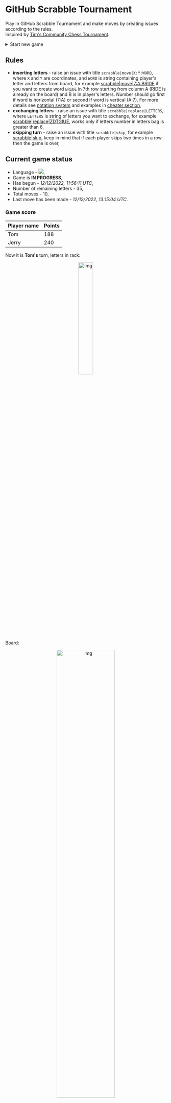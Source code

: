
# GitHub Scrabble Tournament
Play in GitHub Scrabble Tournament and make moves by creating issues according to the rules.    
Inspired by [Tim's Community Chess Tournament](https://github.com/timburgan/).

<details>
  <summary>Start new game</summary>
  
 
 - [GB](https://github.com/radosz99/radosz99/issues/new?title=scrabble%7Cinit%7CGB&body=Just+push+%27Submit+new+issue%27+or+update+with+your+move)  ![](https://raw.githubusercontent.com/radosz99/radosz99/main/flags/GB.png)
 - [PL](https://github.com/radosz99/radosz99/issues/new?title=scrabble%7Cinit%7CPL&body=Just+push+%27Submit+new+issue%27+or+update+with+your+move)  ![](https://raw.githubusercontent.com/radosz99/radosz99/main/flags/PL.png)
 - [ES](https://github.com/radosz99/radosz99/issues/new?title=scrabble%7Cinit%7CES&body=Just+push+%27Submit+new+issue%27+or+update+with+your+move)  ![](https://raw.githubusercontent.com/radosz99/radosz99/main/flags/ES.png)
 - [DE](https://github.com/radosz99/radosz99/issues/new?title=scrabble%7Cinit%7CDE&body=Just+push+%27Submit+new+issue%27+or+update+with+your+move)  ![](https://raw.githubusercontent.com/radosz99/radosz99/main/flags/DE.png)
 - [FR](https://github.com/radosz99/radosz99/issues/new?title=scrabble%7Cinit%7CFR&body=Just+push+%27Submit+new+issue%27+or+update+with+your+move)  ![](https://raw.githubusercontent.com/radosz99/radosz99/main/flags/FR.png)
</details>
        

## Rules
 - **inserting letters** - raise an issue with title `scrabble|move|X:Y:WORD`, where `X` and `Y` are coordinates, and `WORD` is string containing player's letter and letters from board, for example [scrabble&#124;move&#124;7:A:BRIDE](https://github.com/radosz99/radosz99/issues/new?title=scrabble%7Cmove%7C7%3AA%3ABRIDE&body=Just+push+%27Submit+new+issue%27+or+update+with+your+move) if you want to create word `BRIDE` in 7th row starting from column A (RIDE is already on the board) and B is in player's letters. Number should go first if word is horizontal (7:A) or second if word is vertical (A:7). For more details see [notation system](https://en.wikipedia.org/wiki/Scrabble#Notation_system) and examples in [cheater section](#cheater),
 - **exchanging letters** - raise an issue with title `scrabble|replace|LETTERS`, where `LETTERS` is string of letters you want to exchange, for example [scrabble&#124;replace&#124;ZDTGIUE](https://github.com/radosz99/radosz99/issues/new?title=scrabble%7Creplace%7CZDTGIUE&body=Just+push+%27Submit+new+issue%27+or+update+with+your+move), works only if letters number in letters bag is greater than 6,
 - **skipping turn** - raise an issue with title `scrabble|skip`, for example [scrabble&#124;skip](https://github.com/radosz99/radosz99/issues/new?title=scrabble%7Cskip&body=Just+push+%27Submit+new+issue%27+or+update+with+your+move), keep in mind that if each player skips two times in a row then the game is over,

## Current game status
 - Language - ![](https://raw.githubusercontent.com/radosz99/radosz99/main/flags/DE.png),
 - Game is **IN PROGRESS**,
 - Has begun - *12/12/2022, 11:56:11 UTC*,
 - Number of remaining letters - 35,
 - Total moves - 10,
 - Last move has been made - *12/12/2022, 13:15:04 UTC*.
    
### Game score
| Player name | Points |
 | - | - |  
| Tom | 188
| Jerry | 240

Now it is **Tom's** turn, letters in rack:
<p align="center">
    <img src="https://raw.githubusercontent.com/radosz99/radosz99/main/rack.png" width=30% alt="Img"/>
</p>

Board:
<p align="center">
<img src="https://raw.githubusercontent.com/radosz99/radosz99/main/board.png" width=60% alt="Img"/>
</p>
    
## User leaderboard
| Moves | Who | Points |
| - | - | - |
| 10 | [@radosz99](github.com/radosz99)| 428

<a name="cheater"></a>
## Cheater section  
Try out my algorithm and check the moves that were found based on the state of the board and rack. :cowboy_hat_face:
<details>
  <summary>Reveal some fancy moves :)</summary>
  
  | Id | Move | Points |
  | - | - | - |  
|1 | [F:9:ziep](https://github.com/radosz99/radosz99/issues/new?title=scrabble%7Cmove%7CF%3A9%3Aziep&body=Just+push+%27Submit+new+issue%27+or+update+with+your+move) | 15 
|2 | [I:5:einzug](https://github.com/radosz99/radosz99/issues/new?title=scrabble%7Cmove%7CI%3A5%3Aeinzug&body=Just+push+%27Submit+new+issue%27+or+update+with+your+move) | 13 
|3 | [H:1:geduzte](https://github.com/radosz99/radosz99/issues/new?title=scrabble%7Cmove%7CH%3A1%3Ageduzte&body=Just+push+%27Submit+new+issue%27+or+update+with+your+move) | 11 
|4 | [0:I:geduzte](https://github.com/radosz99/radosz99/issues/new?title=scrabble%7Cmove%7C0%3AI%3Ageduzte&body=Just+push+%27Submit+new+issue%27+or+update+with+your+move) | 11 
|5 | [H:3:zeige](https://github.com/radosz99/radosz99/issues/new?title=scrabble%7Cmove%7CH%3A3%3Azeige&body=Just+push+%27Submit+new+issue%27+or+update+with+your+move) | 11 
|6 | [H:3:zeuge](https://github.com/radosz99/radosz99/issues/new?title=scrabble%7Cmove%7CH%3A3%3Azeuge&body=Just+push+%27Submit+new+issue%27+or+update+with+your+move) | 11 
|7 | [H:3:ziege](https://github.com/radosz99/radosz99/issues/new?title=scrabble%7Cmove%7CH%3A3%3Aziege&body=Just+push+%27Submit+new+issue%27+or+update+with+your+move) | 11 
|8 | [H:1:deutzie](https://github.com/radosz99/radosz99/issues/new?title=scrabble%7Cmove%7CH%3A1%3Adeutzie&body=Just+push+%27Submit+new+issue%27+or+update+with+your+move) | 10 
|9 | [0:I:deutzie](https://github.com/radosz99/radosz99/issues/new?title=scrabble%7Cmove%7C0%3AI%3Adeutzie&body=Just+push+%27Submit+new+issue%27+or+update+with+your+move) | 10 
|10 | [H:3:geize](https://github.com/radosz99/radosz99/issues/new?title=scrabble%7Cmove%7CH%3A3%3Ageize&body=Just+push+%27Submit+new+issue%27+or+update+with+your+move) | 10 
</details>
    
## Latest moves
<details>
<summary>Show 10 latest moves</summary>
  
  
  | Id | Type | Move / Letters to replace | Created words / New letters | Date | Points | Player | Who |
  | - | - | - | - | - | - | - | - |
|9| INSERT | 14:F:rohöle | ['ROHÖLE'] | 12/12/2022, 13:15:04 UTC | 16 | Jerry | [@radosz99](github.com/radosz99) |
|8| INSERT | 9:H:juckt | ['JUCKT'] | 12/12/2022, 13:13:57 UTC | 24 | Tom | [@radosz99](github.com/radosz99) |
|7| INSERT | O:0:eintoren | ['EINTOREN'] | 12/12/2022, 13:13:01 UTC | 131 | Jerry | [@radosz99](github.com/radosz99) |
|6| INSERT | K:2:welk | ['WELK'] | 12/12/2022, 12:59:46 UTC | 20 | Tom | [@radosz99](github.com/radosz99) |
|5| INSERT | H:11:mich | ['MICH'] | 12/12/2022, 12:58:55 UTC | 39 | Jerry | [@radosz99](github.com/radosz99) |
|4| INSERT | 12:F:privaten | ['PRIVATEN'] | 12/12/2022, 12:53:33 UTC | 96 | Tom | [@radosz99](github.com/radosz99) |
|3| INSERT | 3:J:genäht | ['GENÄHT'] | 12/12/2022, 12:31:18 UTC | 28 | Jerry | [@radosz99](github.com/radosz99) |
|2| INSERT | M:2:fäusten | ['FÄUSTEN'] | 12/12/2022, 12:30:36 UTC | 34 | Tom | [@radosz99](github.com/radosz99) |
|1| INSERT | K:7:abkamt | ['ABKAMT'] | 12/12/2022, 12:00:45 UTC | 26 | Jerry | [@radosz99](github.com/radosz99) |
|0| INSERT | 7:H:entase | ['ENTASE'] | 12/12/2022, 11:59:14 UTC | 14 | Tom | [@radosz99](github.com/radosz99) |
</details>
    